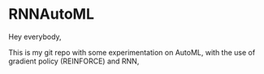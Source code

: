# RNNAutoML
Hey everybody, 

This is my git repo with some experimentation on AutoML, with the use of gradient policy (REINFORCE) and RNN,

